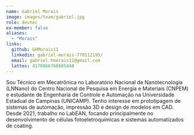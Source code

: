 ```yaml
---
name: Gabriel Morais
image: images/team/gabriel.jpg
role: devtec
ex-member: false
aliases:
  - "Morais"
links:
  github: GHMorais11
  linkedin: gabriel-morais-770112195/
  email: gabriel.hmorais11@gmail.com
  lattes: 4178866760685448
---
```


Sou Técnico em Mecatrônica no Laboratório Nacional de Nanotecnologia (LNNano) do Centro Nacional de Pesquisa em Energia e Materiais (CNPEM) e estudante de Engenharia de Controle e Automação na Universidade Estadual de Campinas (UNICAMP). Tenho interesse em prototipagem de sistemas de automação, impressão 3D e design de modelos em CAD. Desde 2021, trabalho no LabEAN, focando principalmente no desenvolvimento de células fotoeletroquímicas e sistemas automatizados de coating.
